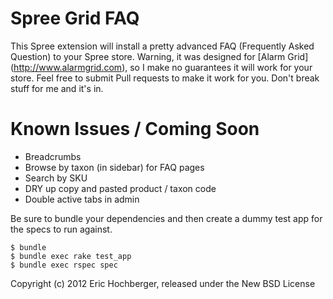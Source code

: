Spree Grid FAQ
=========
This Spree extension will install a pretty advanced FAQ (Frequently Asked Question) to your Spree store.  Warning, it was designed for [Alarm Grid] (http://www.alarmgrid.com), so I make no guarantees it will work for your store.  Feel free to submit Pull requests to make it work for you.  Don't break stuff for me and it's in.

Known Issues / Coming Soon
=========
* Breadcrumbs
* Browse by taxon (in sidebar) for FAQ pages
* Search by SKU
* DRY up copy and pasted product / taxon code
* Double active tabs in admin

Be sure to bundle your dependencies and then create a dummy test app for the specs to run against.

    $ bundle
    $ bundle exec rake test_app
    $ bundle exec rspec spec

Copyright (c) 2012 Eric Hochberger, released under the New BSD License

